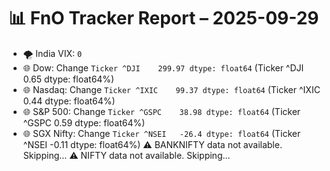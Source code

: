 # 📊 FnO Tracker Report – 2025-09-29
- 🌪️ India VIX: `0`
- 🌐 Dow: Change `Ticker
^DJI    299.97
dtype: float64` (Ticker
^DJI    0.65
dtype: float64%)
- 🌐 Nasdaq: Change `Ticker
^IXIC    99.37
dtype: float64` (Ticker
^IXIC    0.44
dtype: float64%)
- 🌐 S&P 500: Change `Ticker
^GSPC    38.98
dtype: float64` (Ticker
^GSPC    0.59
dtype: float64%)
- 🌐 SGX Nifty: Change `Ticker
^NSEI   -26.4
dtype: float64` (Ticker
^NSEI   -0.11
dtype: float64%)
⚠️ BANKNIFTY data not available. Skipping...
⚠️ NIFTY data not available. Skipping...